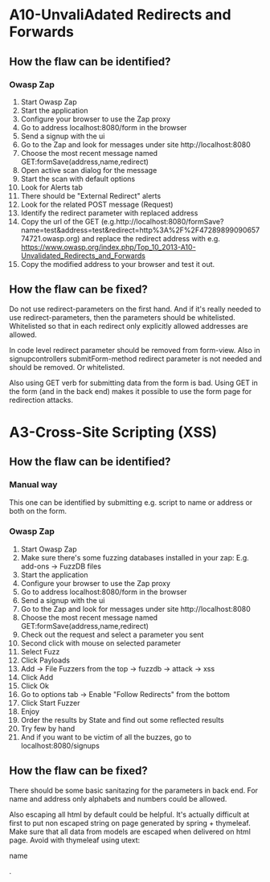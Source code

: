 # A10-UnvaliAdated Redirects and Forwards

## How the flaw can be identified?

### Owasp Zap
1. Start Owasp Zap
2. Start the application
3. Configure your browser to use the Zap proxy
4. Go to address localhost:8080/form in the browser
5. Send a signup with the ui
6. Go to the Zap and look for messages under site http://localhost:8080
7. Choose the most recent message named GET:formSave(address,name,redirect)
8. Open active scan dialog for the message
9. Start the scan with default options
10. Look for Alerts tab
11. There should be "External Redirect" alerts
12. Look for the related POST message (Request)
13. Identify the redirect parameter with replaced address
14. Copy the url of the GET (e.g.http://localhost:8080/formSave?name=test&address=test&redirect=http%3A%2F%2F4728989909065774721.owasp.org) and replace the redirect address with e.g. https://www.owasp.org/index.php/Top_10_2013-A10-Unvalidated_Redirects_and_Forwards
15. Copy the modified address to your browser and test it out.

## How the flaw can be fixed?
Do not use redirect-parameters on the first hand. And if it's really needed to use redirect-parameters, then the parameters should be whitelisted. Whitelisted so that in each redirect only explicitly allowed addresses are allowed.

In code level redirect parameter should be removed from form-view. Also in signupcontrollers submitForm-method redirect parameter is not needed and should be removed. Or whitelisted.

Also using GET verb for submitting data from the form is bad. Using GET in the form (and in the back end) makes it possible to use the form page for redirection attacks.

# A3-Cross-Site Scripting (XSS)

## How the flaw can be identified?

### Manual way
This one can be identified by submitting e.g. script <script>alert("muahaha")</script> to name or address or both on the form.

### Owasp Zap
1. Start Owasp Zap
2. Make sure there's some fuzzing databases installed in your zap: E.g. add-ons -> FuzzDB files
3. Start the application
4. Configure your browser to use the Zap proxy
5. Go to address localhost:8080/form in the browser
6. Send a signup with the ui
7. Go to the Zap and look for messages under site http://localhost:8080
8. Choose the most recent message named GET:formSave(address,name,redirect)
9. Check out the request and select a parameter you sent
10. Second click with mouse on selected parameter
11. Select Fuzz
12. Click Payloads
13. Add -> File Fuzzers from the top -> fuzzdb -> attack -> xss
14. Click Add
15. Click Ok
16. Go to options tab -> Enable "Follow Redirects" from the bottom
17. Click Start Fuzzer
18. Enjoy
19. Order the results by State and find out some reflected results
20. Try few by hand
21. And if you want to be victim of all the buzzes, go to localhost:8080/signups

## How the flaw can be fixed?
There should be some basic sanitazing for the parameters in back end. For name and address only alphabets and numbers could be allowed.

Also escaping all html by default could be helpful. It's actually difficult at first to put non escaped string on page generated by spring + thymeleaf. Make sure that all data from models are escaped when delivered on html page. Avoid with thymeleaf using utext: <p th:utext="${name}">name</p>.